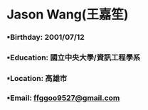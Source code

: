 # Jason Wang(王嘉笙)
### ▪Birthday: 2001/07/12
### ▪Education: 國立中央大學/資訊工程學系
### ▪Location: 高雄市
### ▪Email: ffggoo9527@gmail.com

